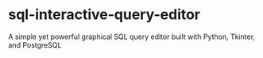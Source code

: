 # sql-interactive-query-editor
A simple yet powerful graphical SQL query editor built with Python, Tkinter, and PostgreSQL
